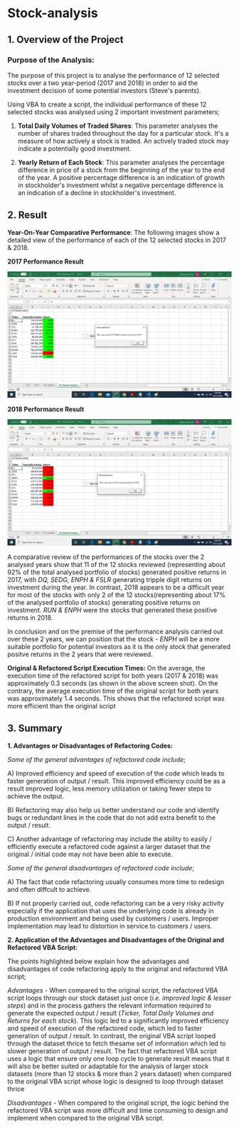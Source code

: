 # Stock-analysis
## 1. Overview of the Project

### Purpose of the Analysis: 

The purpose of this project is to analyse the performance of 12 selected stocks over a two year-period (2017 and 2018) in order to aid the investment decision of some  potential investors (Steve's parents). 

Using VBA to create a script, the individual performance of these 12 selected stocks was analysed using 2 important investment parameters;

1. __Total Daily Volumes of Traded Shares__: This parameter analyses the number of shares traded throughout the day for a particular stock. It's a measure of how actively a stock is traded. An actively traded stock may indicate a potentially good investment.

2. __Yearly Return of Each Stock__: This parameter analyses the percentage difference in price of a stock from the beginning of the year to the end of the year. A positive percentage difference is an indication of growth in stockholder's investment whilst a negative percentage difference is an indication of a decline in stockholder's investment.

## 2. Result
__Year-On-Year Comparative Performance__: The following images show a detailed view of the performance of each of the 12 selected stocks in 2017 & 2018.


__2017 Performance Result__

<img src= "Resources\VBA_Challenge_2017.png">



__2018 Performance Result__

<img src="Resources\VBA_Challenge_2018.png">


A comparative review of the performances of the stocks over the 2 analysed years show that 11 of the 12 stocks reviewed (representing about 92% of the total analysed portfolio of stocks) generated positive returns in 2017, with _DQ, SEDG, ENPH & FSLR_ generating tripple digit returns on investment during the year. In contrast, 2018 appears to be a difficult year for most of the stocks with only 2 of the 12 stocks(representing about 17% of the analysed portfolio of stocks) generating positive returns on investment. _RUN & ENPH_ were the stocks that generated these positive returns in 2018.

In conclusion and on the premise of the performance analysis carried out over these 2 years, we can position that the stock - _ENPH_ will be a more suitable portfolio for potential investors as it is the only stock that generated positve returns in the 2 years that were reviewed.  

__Original & Refactored Script Execution Times:__ On the average, the execution time of the refactored script for both years (2017 & 2018) was approximately 0.3 seconds (as shown in the above screen shot). On the contrary, the average execution time of the original script for both years was approximately 1.4 seconds. This shows that the refactored script was more efficient than the original script 

## 3. Summary

__1. Advantages or Disadvantages of Refactoring Codes:__

_Some of the general advantages of refactored code include_; 

A) Improved efficiency and speed of execution of the code which leads to faster generation of output / result. This improved efficiency could be as a result improved logic, less memory utilization or taking fewer steps to achieve the output. 

B) Refactoring may also help us better understand our code and identify bugs or redundant lines in the code that do not add extra benefit to the output / result. 

C) Another advantage of refactoring may include the ability to easily / efficiently execute a refactored code against a larger dataset that the original / initial code may not have been able to execute.

_Some of the general disadvantages of refactored code include_; 

A) The fact that code refactoring usually consumes more time to redesign and often diffcult to achieve. 

B) If not properly carried out, code refactoring can be a very risky activity especially if the application that uses the underlying code is already in production environment and being used by customers / users. Improper implementation may lead to distortion in service to customers / users. 



__2. Application of the Advantages and Disadvantages of the Original and Refactored VBA Script:__

The points highlighted below explain how the advantages and disadvantages of code refactoring apply to the original and refactored VBA script; 

_Advantages_ - When compared to the original script, the refactored VBA script loops through our stock dataset just once (_i.e. improved logic & lesser steps_) and in the process gathers the relevant information required to generate the expected output / result (_Ticker, Total Daily Volumes and Returns for each stock_). This logic led to a significantly improved efficiency and speed of execution of the refactored code, which led to faster generation of output / result. In contrast, the original VBA script looped through the dataset thrice to fetch thesame set of information which led to slower generation of output / result. The fact that refactored VBA script uses a logic that ensure only one loop cycle to generate result means that it will also be better suited or adaptable for the analysis of larger stock datasets (more than 12 stocks & more than 2 years dataset) when compared to the original VBA script whose logic is designed to loop through dataset thrice 

_Disadvantages_ - When compared to the original script, the logic behind the refactored VBA script was more difficult and time consuming to design and implement when compared to the original VBA script.

